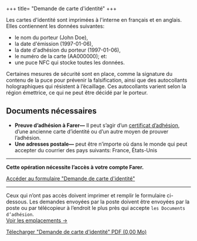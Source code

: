 +++
title= "Demande de carte d'identité"
+++

Les cartes d'identité sont imprimées à l'interne en français et en anglais. Elles contiennent les données suivantes:
  - le nom du porteur (John Doe),
  - la date d'émission (1997-01-06),
  - la date d'adhésion du porteur (1997-01-06),
  - le numéro de la carte (AA000000); et:
  - une puce NFC qui stocke toutes les données.

Certaines mesures de sécurité sont en place, comme la signature du contenu de la puce pour prévenir la falsification, ainsi que des autocollants holographiques qui résistent à l’écaillage. Ces autocollants varient selon la région émettrice, ce qui ne peut être décidé par le porteur.

## Documents nécessaires
- **Preuve d’adhésion à Farer—** Il peut s’agir d’un [certificat d’adhésion](/fr/members/cert-of-membership), d’une ancienne carte d’identité ou d’un autre moyen de prouver l’adhésion.
- **Une adresses postale—** peut être n’importe où dans le monde qui peut accepter du courrier des pays suivants: France, États-Unis

---

**Cette opération nécessite l’accès à votre compte Farer.**

[Accéder au formulaire "Demande de carte d'identité"](https://sec.gouv.fa/forms/id-application?lang=fr)

---

Ceux qui n’ont pas accès doivent imprimer et remplir le formulaire ci-dessous. Les demandes envoyées par la poste doivent être envoyées par la poste ou par télécopieur à l’endroit le plus près qui accepte `les Documents d’adhésion`.<br/>[Voir les emplacements &rarr;](/fr/meta/contact)

<a class="btn download" href="https://sec.gouv.fa/forms/id-application.pdf">Télecharger "Demande de carte d'identité" PDF (0,00 Mo)</a>
